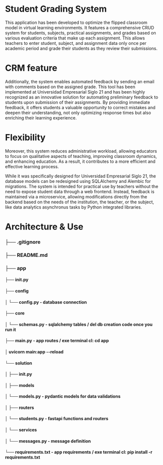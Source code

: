 # Student Grading System
This application has been developed to optimize the flipped classroom model in virtual learning environments. It features a comprehensive CRUD system for students, subjects, practical assignments, and grades based on various evaluation criteria that make up each assignment. This allows teachers to enter student, subject, and assignment data only once per academic period and grade their students as they review their submissions.

# CRM feature
Additionally, the system enables automated feedback by sending an email with comments based on the assigned grade. This tool has been implemented at Universidad Empresarial Siglo 21 and has been highly recognized as an innovative solution for automating preliminary feedback to students upon submission of their assignments. By providing immediate feedback, it offers students a valuable opportunity to correct mistakes and deepen their understanding, not only optimizing response times but also enriching their learning experience.

# Flexibility
Moreover, this system reduces administrative workload, allowing educators to focus on qualitative aspects of teaching, improving classroom dynamics, and enhancing education. As a result, it contributes to a more efficient and effective learning process.

While it was specifically designed for Universidad Empresarial Siglo 21, the database models can be redesigned using SQLAlchemy and Alembic for migrations. The system is intended for practical use by teachers without the need to expose student data through a web frontend. Instead, feedback is maintained via a microservice, allowing modifications directly from the backend based on the needs of the institution, the teacher, or the subject, like data analytics asynchronus tasks by Python integrated libraries.

# Architecture & Use
### ├── .gitignore
### ├── README.md
### ├── app
#### ├── __init__.py
#### ├── config
#### │   └── config.py - database connection
#### ├── core
#### │   └── schemas.py - sqlalchemy tables / del db creation code once you run it
#### ├── main.py - app routes / exe terminal cl: cd app
#### │   uvicorn main:app --reload
#### └── solution
#### │   ├── __init__.py
#### │   ├── models
#### │       └── models.py - pydantic models for data validations
#### │   ├── routers
#### │       └── students.py - fastapi functions and routers
#### │   └── services
#### │       └── messages.py - message definition
#### └── requirements.txt - app requirements / exe terminal cl: pip install -r requirements.txt